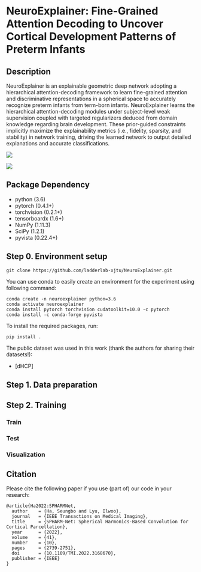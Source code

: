 # NeuroExplainer: Fine-Grained Attention Decoding to Uncover Cortical Development Patterns of Preterm Infants

## Description
NeuroExplainer is an explainable geometric deep network adopting a hierarchical attention-decoding framework to learn fine-grained attention and discriminative representations in a spherical space to accurately recognize preterm infants from term-born infants.
NeuroExplainer learns the hierarchical attention-decoding modules under subject-level weak supervision coupled with targeted regularizers deduced from domain knowledge regarding brain development. These prior-guided constraints implicitly maximize the explainability metrics (i.e., fidelity, sparsity, and stability) in network training, driving the learned network to output detailed explanations and accurate classifications.

![](https://github.com/qianyuhou/NeuroExplainer/blob/main/images/architecture.png)

![](https://github.com/qianyuhou/NeuroExplainer/blob/main/images/attention-comparison.png)
## Package Dependency
- python (3.6)
- pytorch (0.4.1+)
- torchvision (0.2.1+)
- tensorboardx (1.6+)
- NumPy (1.11.3)
- SciPy (1.2.1)
- pyvista (0.22.4+)
## Step 0. Environment setup
```
git clone https://github.com/ladderlab-xjtu/NeuroExplainer.git
```
You can use conda to easily create an environment for the experiment using following command:
```
conda create -n neuroexplainer python=3.6 
conda activate neuroexplainer
conda install pytorch torchvision cudatoolkit=10.0 -c pytorch
conda install -c conda-forge pyvista
```
To install the required packages, run:
```
pip install .
```

The public dataset was used in this work (thank the authors for sharing their datasets!):
- [dHCP]
## Step 1. Data preparation
## Step 2. Training
### Train
### Test
### Visualization
## Citation
Please cite the following paper if you use (part of) our code in your research:
```
@article{Ha2022:SPHARMNet,
  author    = {Ha, Seungbo and Lyu, Ilwoo},
  journal   = {IEEE Transactions on Medical Imaging},
  title     = {SPHARM-Net: Spherical Harmonics-Based Convolution for Cortical Parcellation},
  year      = {2022},
  volume    = {41},
  number    = {10},
  pages     = {2739-2751},
  doi       = {10.1109/TMI.2022.3168670},
  publisher = {IEEE}
}
```
